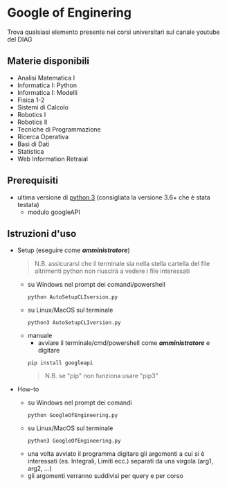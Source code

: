 # Google of Enginering
Trova qualsiasi elemento presente nei corsi universitari sul canale youtube del DIAG

## Materie disponibili
* Analisi Matematica I
* Informatica I: Python
* Informatica I: Modelli
* Fisica 1-2
* Sistemi di Calcolo
* Robotics I
* Robotics II
* Tecniche di Programmazione
* Ricerca Operativa
* Basi di Dati
* Statistica
* Web Information Retraial

## Prerequisiti
* ultima versione di [python 3](https://www.python.org/) (consigliata la versione 3.6+ che è stata testata)
  * modulo googleAPI

## Istruzioni d'uso
* Setup (eseguire come ***amministratore***)
  > N.B. 
  > assicurarsi che il terminale sia nella stella cartella del file altrimenti python non riuscirà a vedere i file interessati
  * su Windows nel prompt dei comandi/powershell
    ```console
    python AutoSetupCLIversion.py
    ```
  * su Linux/MacOS sul terminale
    ```console
    python3 AutoSetupCLIversion.py
    ```
  * manuale
    * avviare il terminale/cmd/powershell come ***amministratore*** e digitare
     ```console
     pip install googleapi
     ```
     > N.B.
     > se "pip" non funziona usare "pip3"
   
* How-to
  * su Windows nel prompt dei comandi
    ```console
    python GoogleOfEngineering.py
    ```
  * su Linux/MacOS sul terminale
    ```console
    python3 GoogleOfEngineering.py
    ```
  * una volta avviato il programma digitare gli argomenti a cui si è interessati (es. Integrali, Limiti ecc.) separati da una virgola (arg1, arg2, ...)
  * gli argomenti verranno suddivisi per query e per corso
